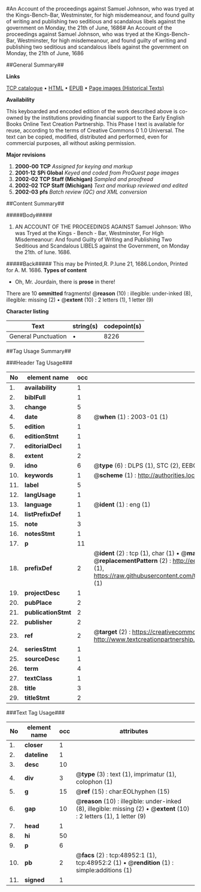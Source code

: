 #An Account of the proceedings against Samuel Johnson, who was tryed at the Kings-Bench-Bar, Westminster, for high misdemeanour, and found guilty of writing and publishing two seditious and scandalous libels against the government on Monday, the 21th of June, 1686#
An Account of the proceedings against Samuel Johnson, who was tryed at the Kings-Bench-Bar, Westminster, for high misdemeanour, and found guilty of writing and publishing two seditious and scandalous libels against the government on Monday, the 21th of June, 1686

##General Summary##

**Links**

[TCP catalogue](http://www.ota.ox.ac.uk/tcp/)  • 
[HTML](http://tei.it.ox.ac.uk/tcp/Texts-HTML/free/A25/A25668.html)  • 
[EPUB](http://tei.it.ox.ac.uk/tcp/Texts-EPUB/free/A25/A25668.epub) • 
[Page images (Historical Texts)](https://data.historicaltexts.jisc.ac.uk/view?pubId=eebo-11777017e&pageId=eebo-11777017e-48952-1)

**Availability**

This keyboarded and encoded edition of the
	       work described above is co-owned by the institutions
	       providing financial support to the Early English Books
	       Online Text Creation Partnership. This Phase I text is
	       available for reuse, according to the terms of Creative
	       Commons 0 1.0 Universal. The text can be copied,
	       modified, distributed and performed, even for
	       commercial purposes, all without asking permission.

**Major revisions**

1. __2000-00__ __TCP__ *Assigned for keying and markup*
1. __2001-12__ __SPi Global__ *Keyed and coded from ProQuest page images*
1. __2002-02__ __TCP Staff (Michigan)__ *Sampled and proofread*
1. __2002-02__ __TCP Staff (Michigan)__ *Text and markup reviewed and edited*
1. __2002-03__ __pfs__ *Batch review (QC) and XML conversion*

##Content Summary##

#####Body#####

1. AN ACCOUNT OF THE PROCEEDINGS AGAINST Samuel Johnson: Who was Tryed at the Kings - Bench - Bar, Westminster, For High Misdemeanour: And found Guilty of Writing and Publishing Two Seditious and Scandalous LIBELS against the Government, on Monday the 21th. of Iune. 1686.

#####Back#####
This may be Printed,R. P.Iune 21, 1686.London, Printed for A. M. 1686.
**Types of content**

  * Oh, Mr. Jourdain, there is **prose** in there!

There are 10 **ommitted** fragments! 
 @__reason__ (10) : illegible: under-inked (8), illegible: missing (2)  •  @__extent__ (10) : 2 letters (1), 1 letter (9)

**Character listing**


|Text|string(s)|codepoint(s)|
|---|---|---|
|General Punctuation|•|8226|

##Tag Usage Summary##

###Header Tag Usage###

|No|element name|occ|attributes|
|---|---|---|---|
|1.|__availability__|1||
|2.|__biblFull__|1||
|3.|__change__|5||
|4.|__date__|8| @__when__ (1) : 2003-01 (1)|
|5.|__edition__|1||
|6.|__editionStmt__|1||
|7.|__editorialDecl__|1||
|8.|__extent__|2||
|9.|__idno__|6| @__type__ (6) : DLPS (1), STC (2), EEBO-CITATION (1), OCLC (1), VID (1)|
|10.|__keywords__|1| @__scheme__ (1) : http://authorities.loc.gov/ (1)|
|11.|__label__|5||
|12.|__langUsage__|1||
|13.|__language__|1| @__ident__ (1) : eng (1)|
|14.|__listPrefixDef__|1||
|15.|__note__|3||
|16.|__notesStmt__|1||
|17.|__p__|11||
|18.|__prefixDef__|2| @__ident__ (2) : tcp (1), char (1)  •  @__matchPattern__ (2) : ([0-9\-]+):([0-9IVX]+) (1), (.+) (1)  •  @__replacementPattern__ (2) : http://eebo.chadwyck.com/downloadtiff?vid=$1&page=$2 (1), https://raw.githubusercontent.com/textcreationpartnership/Texts/master/tcpchars.xml#$1 (1)|
|19.|__projectDesc__|1||
|20.|__pubPlace__|2||
|21.|__publicationStmt__|2||
|22.|__publisher__|2||
|23.|__ref__|2| @__target__ (2) : https://creativecommons.org/publicdomain/zero/1.0/ (1), http://www.textcreationpartnership.org/docs/. (1)|
|24.|__seriesStmt__|1||
|25.|__sourceDesc__|1||
|26.|__term__|4||
|27.|__textClass__|1||
|28.|__title__|3||
|29.|__titleStmt__|2||


###Text Tag Usage###

|No|element name|occ|attributes|
|---|---|---|---|
|1.|__closer__|1||
|2.|__dateline__|1||
|3.|__desc__|10||
|4.|__div__|3| @__type__ (3) : text (1), imprimatur (1), colophon (1)|
|5.|__g__|15| @__ref__ (15) : char:EOLhyphen (15)|
|6.|__gap__|10| @__reason__ (10) : illegible: under-inked (8), illegible: missing (2)  •  @__extent__ (10) : 2 letters (1), 1 letter (9)|
|7.|__head__|1||
|8.|__hi__|50||
|9.|__p__|6||
|10.|__pb__|2| @__facs__ (2) : tcp:48952:1 (1), tcp:48952:2 (1)  •  @__rendition__ (1) : simple:additions (1)|
|11.|__signed__|1||
